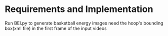 # Requirements and Implementation
Run BEI.py to generate basketball energy images
need the hoop's bounding box(xml file) in the first frame of the input videos
